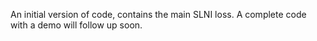 An initial version of code, contains the main SLNI loss.
A complete code with a demo will follow up soon.
